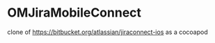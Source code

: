 OMJiraMobileConnect
===================

clone of https://bitbucket.org/atlassian/jiraconnect-ios as a cocoapod
